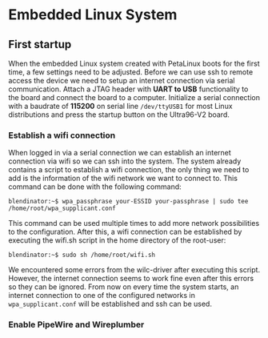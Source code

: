 # Embedded Linux System

## First startup

When the embedded Linux system created with PetaLinux boots for the first time, a few settings need to be adjusted. Before we can use ssh to remote access the device we need to setup an internet connection via serial communication. Attach a JTAG header with **UART to USB** functionality to the board and connect the board to a computer. Initialize a serial connection with a baudrate of **115200** on serial line `/dev/ttyUSB1` for most Linux distributions and press the startup button on the Ultra96-V2 board.

### Establish a wifi connection

When logged in via a serial connection we can establish an internet connection via wifi so we can ssh into the system. The system already contains a script to establish a wifi connection, the only thing we need to add is the information of the wifi network we want to connect to. This command can be done with the following command:

```console
blendinator:~$ wpa_passphrase your-ESSID your-passphrase | sudo tee /home/root/wpa_supplicant.conf
```

This command can be used multiple times to add more network possibilities to the configuration. After this, a wifi connection can be established by executing the wifi.sh script in the home directory of the root-user:

```console
blendinator:~$ sudo sh /home/root/wifi.sh
```

We encountered some errors from the wilc-driver after executing this script. However, the internet connection seems to work fine even after this errors so they can be ignored. From now on every time the system starts, an internet connection to one of the configured networks in `wpa_supplicant.conf` will be established and ssh can be used.

### Enable PipeWire and Wireplumber

